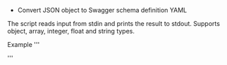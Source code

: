 * Convert JSON object to Swagger schema definition YAML

The script reads input from stdin and prints the result to stdout.
Supports object, array, integer, float and string types.

Example
'''

'''

